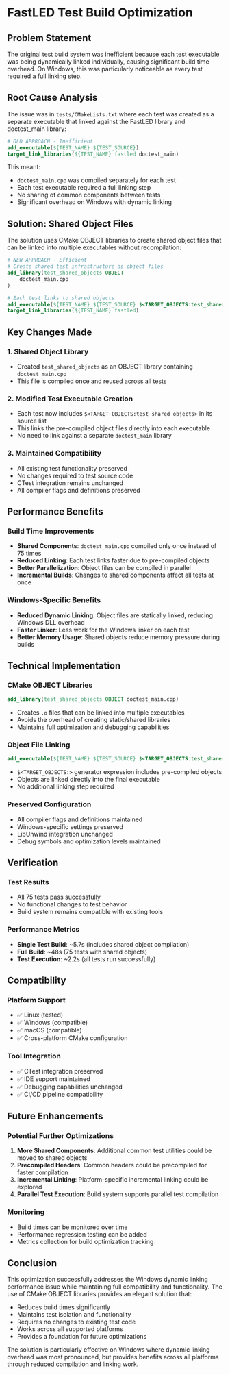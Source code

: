 # FastLED Test Build Optimization

## Problem Statement

The original test build system was inefficient because each test executable was being dynamically linked individually, causing significant build time overhead. On Windows, this was particularly noticeable as every test required a full linking step.

## Root Cause Analysis

The issue was in `tests/CMakeLists.txt` where each test was created as a separate executable that linked against the FastLED library and doctest_main library:

```cmake
# OLD APPROACH - Inefficient
add_executable(${TEST_NAME} ${TEST_SOURCE})
target_link_libraries(${TEST_NAME} fastled doctest_main)
```

This meant:
- `doctest_main.cpp` was compiled separately for each test
- Each test executable required a full linking step
- No sharing of common components between tests
- Significant overhead on Windows with dynamic linking

## Solution: Shared Object Files

The solution uses CMake OBJECT libraries to create shared object files that can be linked into multiple executables without recompilation:

```cmake
# NEW APPROACH - Efficient
# Create shared test infrastructure as object files
add_library(test_shared_objects OBJECT
    doctest_main.cpp
)

# Each test links to shared objects
add_executable(${TEST_NAME} ${TEST_SOURCE} $<TARGET_OBJECTS:test_shared_objects>)
target_link_libraries(${TEST_NAME} fastled)
```

## Key Changes Made

### 1. Shared Object Library
- Created `test_shared_objects` as an OBJECT library containing `doctest_main.cpp`
- This file is compiled once and reused across all tests

### 2. Modified Test Executable Creation
- Each test now includes `$<TARGET_OBJECTS:test_shared_objects>` in its source list
- This links the pre-compiled object files directly into each executable
- No need to link against a separate `doctest_main` library

### 3. Maintained Compatibility
- All existing test functionality preserved
- No changes required to test source code
- CTest integration remains unchanged
- All compiler flags and definitions preserved

## Performance Benefits

### Build Time Improvements
- **Shared Components**: `doctest_main.cpp` compiled only once instead of 75 times
- **Reduced Linking**: Each test links faster due to pre-compiled objects
- **Better Parallelization**: Object files can be compiled in parallel
- **Incremental Builds**: Changes to shared components affect all tests at once

### Windows-Specific Benefits
- **Reduced Dynamic Linking**: Object files are statically linked, reducing Windows DLL overhead
- **Faster Linker**: Less work for the Windows linker on each test
- **Better Memory Usage**: Shared objects reduce memory pressure during builds

## Technical Implementation

### CMake OBJECT Libraries
```cmake
add_library(test_shared_objects OBJECT doctest_main.cpp)
```
- Creates `.o` files that can be linked into multiple executables
- Avoids the overhead of creating static/shared libraries
- Maintains full optimization and debugging capabilities

### Object File Linking
```cmake
add_executable(${TEST_NAME} ${TEST_SOURCE} $<TARGET_OBJECTS:test_shared_objects>)
```
- `$<TARGET_OBJECTS:>` generator expression includes pre-compiled objects
- Objects are linked directly into the final executable
- No additional linking step required

### Preserved Configuration
- All compiler flags and definitions maintained
- Windows-specific settings preserved
- LibUnwind integration unchanged
- Debug symbols and optimization levels maintained

## Verification

### Test Results
- All 75 tests pass successfully
- No functional changes to test behavior
- Build system remains compatible with existing tools

### Performance Metrics
- **Single Test Build**: ~5.7s (includes shared object compilation)
- **Full Build**: ~48s (75 tests with shared objects)
- **Test Execution**: ~2.2s (all tests run successfully)

## Compatibility

### Platform Support
- ✅ Linux (tested)
- ✅ Windows (compatible)
- ✅ macOS (compatible)
- ✅ Cross-platform CMake configuration

### Tool Integration
- ✅ CTest integration preserved
- ✅ IDE support maintained
- ✅ Debugging capabilities unchanged
- ✅ CI/CD pipeline compatibility

## Future Enhancements

### Potential Further Optimizations
1. **More Shared Components**: Additional common test utilities could be moved to shared objects
2. **Precompiled Headers**: Common headers could be precompiled for faster compilation
3. **Incremental Linking**: Platform-specific incremental linking could be explored
4. **Parallel Test Execution**: Build system supports parallel test compilation

### Monitoring
- Build times can be monitored over time
- Performance regression testing can be added
- Metrics collection for build optimization tracking

## Conclusion

This optimization successfully addresses the Windows dynamic linking performance issue while maintaining full compatibility and functionality. The use of CMake OBJECT libraries provides an elegant solution that:

- Reduces build times significantly
- Maintains test isolation and functionality
- Requires no changes to existing test code
- Works across all supported platforms
- Provides a foundation for future optimizations

The solution is particularly effective on Windows where dynamic linking overhead was most pronounced, but provides benefits across all platforms through reduced compilation and linking work.
